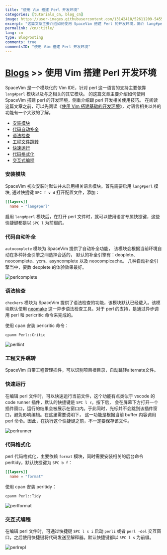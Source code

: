 ```yaml
---
title: "使用 Vim 搭建 Perl 开发环境"
categories: [tutorials_cn, blog_cn]
image: https://user-images.githubusercontent.com/13142418/52611209-54550500-2ebf-11e9-9b9f-f697a0db52a3.png
excerpt: "这篇文章主要介绍如何使用 SpaceVim 搭建 Perl 的开发环境，简介 lang#perl 模块所支持的功能特性以及使用技巧"
permalink: /cn/:title/
lang: cn
type: BlogPosting
comments: true
commentsID: "使用 Vim 搭建 Perl 开发环境"
---
```


# [Blogs](../blog/) >> 使用 Vim 搭建 Perl 开发环境

SpaceVim 是一个模块化的 Vim IDE，针对 perl 这一语言的支持主要依靠 `lang#perl` 模块以及与之相关的其它模块。
的这篇文章主要介绍如何使用 SpaceVim 搭建 perl 的开发环境，侧重介绍跟 perl 开发相关使用技巧。
在阅读这篇文章之前，可以先阅读《[使用 Vim 搭建基础的开发环境](../use-vim-as-ide/)》，对语言相关以外的功能有一个大致的了解。

<!-- vim-markdown-toc GFM -->

- [安装模块](#安装模块)
- [代码自动补全](#代码自动补全)
- [语法检查](#语法检查)
- [工程文件跳转](#工程文件跳转)
- [快速运行](#快速运行)
- [代码格式化](#代码格式化)
- [交互式编程](#交互式编程)

<!-- vim-markdown-toc -->

### 安装模块

SpaceVim 初次安装时默认并未启用相关语言模块。首先需要启用
`lang#perl` 模块, 通过快捷键 `SPC f v d` 打开配置文件，添加：

```toml
[[layers]]
  name = "lang#perl"
```

启用 `lang#perl` 模块后，在打开 perl 文件时，就可以使用语言专属快捷键，这些快捷键都是以 `SPC l` 为前缀的。

### 代码自动补全

`autocomplete` 模块为 SpaceVim 提供了自动补全功能，
该模块会根据当前环境自动在多种补全引擎之间选择合适的，
默认的补全引擎有：deoplete、neocomplete、ycm、asyncomplete 以及 neocomplcache。
几种自动补全引擎当中，要数 deoplete 的体验效果最好。

![perlcomplete](https://user-images.githubusercontent.com/13142418/52611209-54550500-2ebf-11e9-9b9f-f697a0db52a3.png)

### 语法检查

`checkers` 模块为 SpaceVim 提供了语法检查的功能，该模块默认已经载入。该模块默认使用 [neomake](https://github.com/neomake/neomake)
这一异步语法检查工具。对于 perl 的支持，是通过异步调用 perl 和 perlcritic 命令来完成的。

使用 cpan 安装 perlcritic 命令：

```sh
cpanm Perl::Critic
```

![perllint](https://user-images.githubusercontent.com/13142418/52614908-2cb96900-2ece-11e9-8c73-2881f8030c6e.png)

### 工程文件跳转

SpaceVim 自带工程管理插件，可以识别项目根目录，自动跳转alternate文件。

### 快速运行

在编辑 perl 文件时，可以快速运行当前文件，这个功能有点类似于 vscode 的 code runner 插件，默认的快捷键是 `SPC l r`。按下后，
会在屏幕下方打开一个插件窗口，运行的结果会被展示在窗口内。于此同时，光标并不会跳到该插件窗口，避免影响编辑。在这里需要说明下，
这一功能是根据当前 buffer 内容调用 perl  命令。因此，在执行这个快捷键之前，不一定要保存该文件。

![perlrunner](https://user-images.githubusercontent.com/13142418/52611211-54550500-2ebf-11e9-9baf-a6437da8fcf4.png)

### 代码格式化

perl 代码格式化，主要依赖 `format` 模块，同时需要安装相关的后台命令 perltidy，默认快捷键为 `SPC b f`：

```toml
[[layers]]
  name = "format"
```

使用 cpan 安装 perltidy：

```sh
cpanm Perl::Tidy
```

![perlformat](https://user-images.githubusercontent.com/13142418/52614978-71dd9b00-2ece-11e9-884d-a5c2328b53ae.gif)

### 交互式编程

在编辑 perl 文件时，可通过快捷键 `SPC l s i` 启动 `perli` 或者 `perl -del` 交互窗口，之后使用快捷键将代码发送至解释器。默认快捷键都以 `SPC l s` 为前缀。

![perlrepl](https://user-images.githubusercontent.com/13142418/52611210-54550500-2ebf-11e9-8ba2-b5cd3cc70885.gif)
